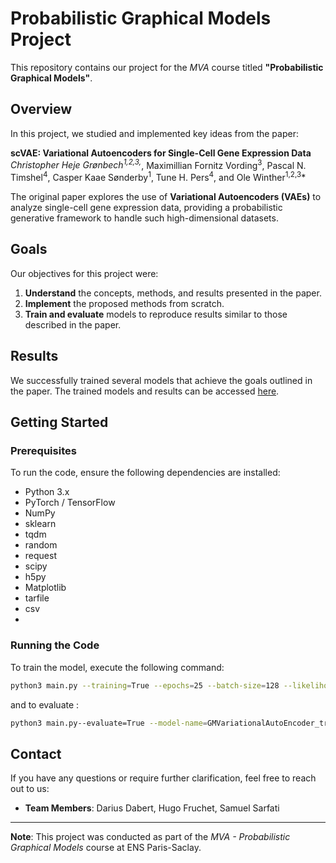 # Probabilistic Graphical Models Project

This repository contains our project for the *MVA* course titled **"Probabilistic Graphical Models"**.

## Overview
In this project, we studied and implemented key ideas from the paper:

**scVAE: Variational Autoencoders for Single-Cell Gene Expression Data**  
*Christopher Heje Grønbech<sup>1,2,3,*</sup>, Maximillian Fornitz Vording<sup>3</sup>, Pascal N. Timshel<sup>4</sup>, Casper Kaae Sønderby<sup>1</sup>, Tune H. Pers<sup>4</sup>, and Ole Winther<sup>1,2,3</sup>*  

The original paper explores the use of **Variational Autoencoders (VAEs)** to analyze single-cell gene expression data, providing a probabilistic generative framework to handle such high-dimensional datasets.

## Goals
Our objectives for this project were:
1. **Understand** the concepts, methods, and results presented in the paper.
2. **Implement** the proposed methods from scratch.
3. **Train and evaluate** models to reproduce results similar to those described in the paper.

## Results
We successfully trained several models that achieve the goals outlined in the paper. The trained models and results can be accessed [here](https://drive.google.com/drive/folders/1ZK7qd9wNTPS0qA9G4BhoP5M-5wuxcpsA).

## Getting Started
### Prerequisites
To run the code, ensure the following dependencies are installed:
- Python 3.x
- PyTorch / TensorFlow
- NumPy
- sklearn
- tqdm
- random
- request
- scipy
- h5py
- Matplotlib 
- tarfile
- csv
- 
### Running the Code
To train the model, execute the following command:
```bash
python3 main.py --training=True --epochs=25 --batch-size=128 --likelihood-distrib=NegativeBinomial --optimizer=AdamW --model-name=GMVariationalAutoEncoder_transformers --model_path=GMVariationalAutoEncoder_transformers
```

and to evaluate :
```bash
python3 main.py--evaluate=True --model-name=GMVariationalAutoEncoder_transformers  --model_path=GMVariationalAutoEncoder_transformers
```

## Contact
If you have any questions or require further clarification, feel free to reach out to us:
- **Team Members**: Darius Dabert, Hugo Fruchet, Samuel Sarfati

---
**Note**: This project was conducted as part of the *MVA - Probabilistic Graphical Models* course at ENS Paris-Saclay.
